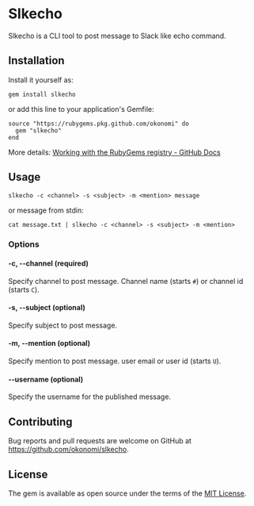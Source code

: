 # Slkecho

Slkecho is a CLI tool to post message to Slack like echo command.

## Installation

Install it yourself as:

```
gem install slkecho
```

or add this line to your application's Gemfile:

```
source "https://rubygems.pkg.github.com/okonomi" do
  gem "slkecho"
end
```

More details: [Working with the RubyGems registry - GitHub Docs](https://docs.github.com/en/packages/working-with-a-github-packages-registry/working-with-the-rubygems-registry#installing-a-package)

## Usage

```
slkecho -c <channel> -s <subject> -m <mention> message
```

or message from stdin:

```
cat message.txt | slkecho -c <channel> -s <subject> -m <mention>
```

### Options

#### -c, --channel <channel> (required)

Specify channel to post message. Channel name (starts `#`) or channel id (starts `C`).

#### -s, --subject <subject> (optional)

Specify subject to post message.

#### -m, --mention <mention> (optional)

Specify mention to post message. user email or user id (starts `U`).

#### --username <username> (optional)

Specify the username for the published message.

## Contributing

Bug reports and pull requests are welcome on GitHub at https://github.com/okonomi/slkecho.

## License

The gem is available as open source under the terms of the [MIT License](https://opensource.org/licenses/MIT).
